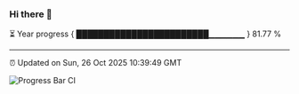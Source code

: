 ### Hi there 👋

⏳ Year progress { ████████████████████████▁▁▁▁▁▁ } 81.77 %

---

⏰ Updated on Sun, 26 Oct 2025 10:39:49 GMT

![Progress Bar CI](https://github.com/IshwaranRudhara/GIT-ACTION/workflows/Progress%20Bar%20CI/badge.svg)
